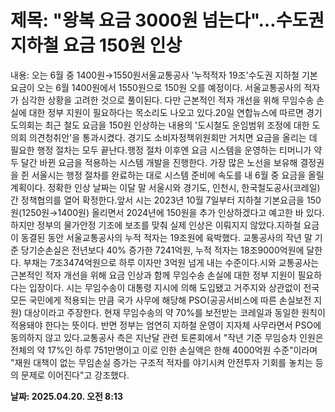 # **제목: "왕복 요금 3000원 넘는다"…수도권 지하철 요금 150원 인상**

  내용: 오는 6월 중 1400원→1550원서울교통공사 '누적적자 19조'수도권 지하철 기본요금이 오는 6월 1400원에서 1550원으로 150원 오를 예정이다. 서울교통공사의 적자가 심각한 상황을 고려한 것으로 풀이된다. 다만 근본적인 적자 개선을 위해 무임수송 손실에 대한 정부 지원이 필요하다는 목소리도 나오고 있다.20일 연합뉴스에 따르면 경기도의회는 최근 철도 요금을 150원 인상하는 내용의 '도시철도 운임범위 조정에 대한 도의회 의견청취안'을 통과시켰다. 경기도 소비자정책위원회만 거치면 요금을 올리는 데 필요한 행정 절차는 모두 끝난다.행정 절차 이후엔 요금 시스템을 운영하는 티머니가 약 두 달간 바뀐 요금을 적용하는 시스템 개발을 진행한다. 가장 많은 노선을 보유해 결정권을 쥔 서울시는 행정 절차를 완료하는 대로 시스템 준비에 속도를 내 6월 중 요금을 올릴 계획이다. 정확한 인상 날짜는 이달 말 서울시와 경기도, 인천시, 한국철도공사(코레일) 간 정책협의를 열어 확정한다.앞서 시는 2023년 10월 7일부터 지하철 기본요금을 150원(1250원→1400원) 올리면서 2024년에 150원을 추가 인상하겠다고 예고한 바 있다. 하지만 정부의 물가안정 기조에 보조를 맞춰 실제 인상은 이뤄지지 않았다.지하철 요금이 동결된 동안 서울교통공사의 누적 적자는 19조원에 육박했다. 교통공사의 작년 말 기준 당기순손실은 전년보다 40% 증가한 7241억원, 누적 적자는 18조9000억원에 달한다. 부채는 7조3474억원으로 하루 이자만 3억원 넘게 내는 수준이다.시와 교통공사는 근본적인 적자 개선을 위해 요금 인상과 함께 무임수송 손실에 대한 정부 지원이 필요하다는 입장이다. 시는 무임수송이 대통령 지시에 의해 도입됐고 거주지와 상관없이 전국 모든 국민에게 적용되는 만큼 국가 사무에 해당해 PSO(공공서비스에 따른 손실보전 지원) 대상이라고 주장한다. 현재 무임수송의 약 70%를 보전받는 코레일과 동일한 원칙이 적용돼야 한다는 뜻이다. 반면 정부는 엄연히 지하철 운영이 지자체 사무라면서 PSO에 동의하지 않고 있다.교통공사 측은 지난달 관련 토론회에서 "작년 기준 무임승차 인원은 전체의 약 17%인 하루 751만명이고 이로 인한 손실액은 한해 4000억원 수준"이라며 "재원 대책이 없는 무임손실 증가는 구조적 적자를 야기시켜 안전투자 기회를 놓치는 등의 문제로 이어진다"고 강조했다.

  **날짜: 2025.04.20. 오전 8:13**